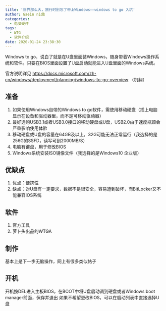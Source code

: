 ```yaml
---
title: '世界那么大，旅行时别忘了带上Windows——windows to go 入坑'
author: Gaein nidb
categories:
  - 电脑硬件
tags:
  - WTG
  - 软件介绍
date: 2020-01-24 23:38:30
---
```


Windows to go，说白了就是在U盘里面装Windows，随身带着Windows操作系统和软件。只要在BIOS里面设置了U盘启动就能进入U盘里面的Windows系统。
<!-- more -->
官方说明详见 https://docs.microsoft.com/zh-cn/windows/deployment/planning/windows-to-go-overview （机翻）
## 准备

1. 如果使用Windows自带的Windows to go软件，需使用移动硬盘（插上电脑显示在设备和驱动器里，而不是可移动驱动器）
2. 最好选购USB3.1或者USB3.0接口的移动硬盘或U盘，USB2.0由于速度瓶颈会严重影响使用体验
3. 移动硬盘或U盘的容量在64GB及以上，32G可能无法正常运行（我选择的是256G的SSFD，读写可到2000MB/S）
3. 电脑有键盘，用于修改BIOS
4. Windows系统安装ISO镜像文件（我选择的是Windows10 企业版）
 
## 优缺点

1. 优点：便携性
2. 缺点：对U盘有一定要求，数据不是很安全，容易遭到破坏，而BitLocker又不能兼容IOS系统

## 软件

1. 官方工具
2. 萝卜头出品的WTGA

## 制作

基本上是下一步无脑操作，网上有很多类似帖子

## 开机

开机按DEL进入主板BIOS，在BOOT中将U盘启动调到硬盘或者Windows boot manager前面，保存并退出
如果不希望更改BIOS，可以在启动列表中直接选择U盘 
